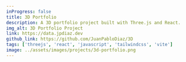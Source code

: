 ```yaml
---
inProgress: false
title: 3D Portfolio
description: A 3D portfolio project built with Three.js and React.
img_alt: 3D Portfolio Project
link: https://data.jpdiaz.dev
github_link: https://github.com/JuanPabloDiaz/3D
tags: ['threejs', 'react', 'javascript', 'tailwindcss', 'vite']
image: ../assets/images/projects/3d-portfolio.png
---
```

